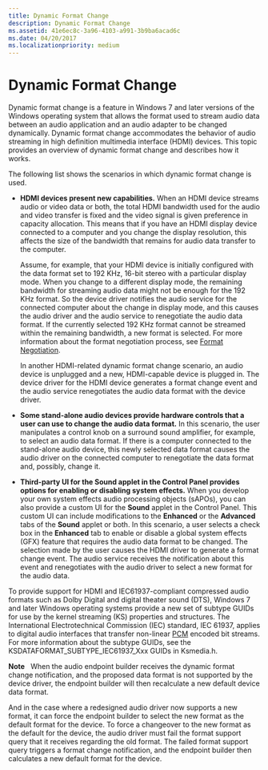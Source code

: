```yaml
---
title: Dynamic Format Change
description: Dynamic Format Change
ms.assetid: 41e6ec8c-3a96-4103-a991-3b9ba6acad6c
ms.date: 04/20/2017
ms.localizationpriority: medium
---
```


# Dynamic Format Change


Dynamic format change is a feature in Windows 7 and later versions of the Windows operating system that allows the format used to stream audio data between an audio application and an audio adapter to be changed dynamically. Dynamic format change accommodates the behavior of audio streaming in high definition multimedia interface (HDMI) devices. This topic provides an overview of dynamic format change and describes how it works.

The following list shows the scenarios in which dynamic format change is used.

-   **HDMI devices present new capabilities.** When an HDMI device streams audio or video data or both, the total HDMI bandwidth used for the audio and video transfer is fixed and the video signal is given preference in capacity allocation. This means that if you have an HDMI display device connected to a computer and you change the display resolution, this affects the size of the bandwidth that remains for audio data transfer to the computer.

    Assume, for example, that your HDMI device is initially configured with the data format set to 192 KHz, 16-bit stereo with a particular display mode. When you change to a different display mode, the remaining bandwidth for streaming audio data might not be enough for the 192 KHz format. So the device driver notifies the audio service for the connected computer about the change in display mode, and this causes the audio driver and the audio service to renegotiate the audio data format. If the currently selected 192 KHz format cannot be streamed within the remaining bandwidth, a new format is selected. For more information about the format negotiation process, see [Format Negotiation](format-negotiation.md).

    In another HDMI-related dynamic format change scenario, an audio device is unplugged and a new, HDMI-capable device is plugged in. The device driver for the HDMI device generates a format change event and the audio service renegotiates the audio data format with the device driver.

-   **Some stand-alone audio devices provide hardware controls that a user can use to change the audio data format.** In this scenario, the user manipulates a control knob on a surround sound amplifier, for example, to select an audio data format. If there is a computer connected to the stand-alone audio device, this newly selected data format causes the audio driver on the connected computer to renegotiate the data format and, possibly, change it.

-   **Third-party UI for the Sound applet in the Control Panel provides options for enabling or disabling system effects.** When you develop your own system effects audio processing objects (sAPOs), you can also provide a custom UI for the **Sound** applet in the Control Panel. This custom UI can include modifications to the **Enhanced** or the **Advanced** tabs of the **Sound** applet or both. In this scenario, a user selects a check box in the **Enhanced** tab to enable or disable a global system effects (GFX) feature that requires the audio data format to be changed. The selection made by the user causes the HDMI driver to generate a format change event. The audio service receives the notification about this event and renegotiates with the audio driver to select a new format for the audio data.

To provide support for HDMI and IEC61937-compliant compressed audio formats such as Dolby Digital and digital theater sound (DTS), Windows 7 and later Windows operating systems provide a new set of subtype GUIDs for use by the kernel streaming (KS) properties and structures. The International Electrotechnical Commission (IEC) standard, IEC 61937, applies to digital audio interfaces that transfer non-linear [PCM](pcm-stream-data-format.md) encoded bit streams. For more information about the subtype GUIDs, see the KSDATAFORMAT\_SUBTYPE\_IEC61937\_Xxx GUIDs in Ksmedia.h.

**Note**  
When the audio endpoint builder receives the dynamic format change notification, and the proposed data format is not supported by the device driver, the endpoint builder will then recalculate a new default device data format.

And in the case where a redesigned audio driver now supports a new format, it can force the endpoint builder to select the new format as the default format for the device. To force a changeover to the new format as the default for the device, the audio driver must fail the format support query that it receives regarding the old format. The failed format support query triggers a format change notification, and the endpoint builder then calculates a new default format for the device.

 

 

 




